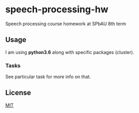 # speech-processing-hw

Speech processing course homework at SPbAU 8th term

## Usage

I am using **python3.6** along with specific packages (cluster).

### Tasks

See particular task for more info on that.

## License

[MIT](LICENSE)
